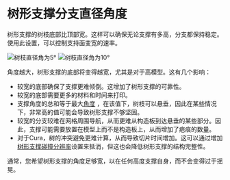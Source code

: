树形支撑分支直径角度
====
树形支撑的树枝底部比顶部宽。这样可以确保无论支撑有多高，分支都保持稳定。使用此设置，可以控制支持面变宽的速率。

<!--screenshot {
"image_path": "support_tree_branch_diameter_1_4mm_5.png",
"models": [{"script": "lantern.scad"}],
"camera_position": [0, 70, 13],
"settings": {
"support_enable": true,
"support_structure": "tree",
"support_tree_branch_diameter": 1.4,
"support_tree_branch_diameter_angle": 5,
"support_angle": 80
},
"structures": ["helpers"],
"colours": 16
}-->
<!--screenshot {
"image_path": "support_tree_branch_diameter_angle_10.png",
"models": [{"script": "lantern.scad"}],
"camera_position": [0, 70, 13],
"settings": {
"support_enable": true,
"support_structure": "tree",
"support_tree_branch_diameter": 1.4,
"support_tree_branch_diameter_angle": 10,
"support_angle": 80
},
"structures": ["helpers"],
"colours": 16
}-->
![树枝直径角为5°](../images/support_tree_branch_diameter_1_4mm_5.png)
![树枝直径角为10°](../images/support_tree_branch_diameter_angle_10.png)

角度越大，树形支撑的底部将变得越宽，尤其是对于高模型。这有几个影响：
* 较宽的底部确保了支撑更难倾倒。这增加了树形支撑的可靠性。
* 较宽的底部需要更多的材料和时间来打印。
* 支撑角度的总和等于最大[角度](support_tree_angle.md) ，在该值下，树枝可以悬垂，因此在某些情况下，非常高的值可能会导致树形支撑不够坚固。
* 较宽的分支较难在网格周围导航，从而更难从构造板到达悬垂的某些部分。因此，支撑可能需要放置在模型上而不是构造板上，从而增加了疤痕的数量。
* 对于Cura，树的冲突避免更难计算，从而导致切片时间增加。这可以通过增加[树形支撑碰撞分辨率](support_tree_collision_resolution.md)设置来抵消，但这也会降低树形支撑的结构完整性。

通常，您希望树形支撑的角度足够宽，以在任何高度支撑自身，而不会变得过于摇晃。
